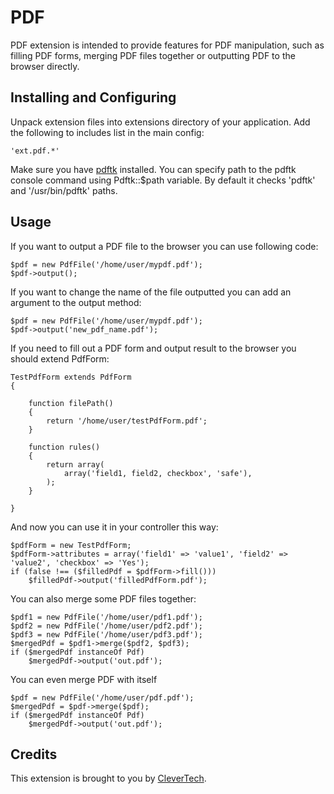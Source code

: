 PDF
===

PDF extension is intended to provide features for PDF manipulation, such as
filling PDF forms, merging PDF files together or outputting PDF to the browser
directly.

Installing and Configuring
--------------------------

Unpack extension files into extensions directory of your application. Add the following
to includes list in the main config:

~~~
'ext.pdf.*'
~~~

Make sure you have [pdftk](http://www.pdflabs.com/tools/pdftk-the-pdf-toolkit/)
installed. You can specify path to the pdftk console command using Pdftk::$path variable.
By default it checks 'pdftk' and '/usr/bin/pdftk' paths.

Usage
-----

If you want to output a PDF file to the browser you can use following code:

~~~
$pdf = new PdfFile('/home/user/mypdf.pdf');
$pdf->output();
~~~

If you want to change the name of the file outputted you can add an argument
to the output method:

~~~
$pdf = new PdfFile('/home/user/mypdf.pdf');
$pdf->output('new_pdf_name.pdf');
~~~

If you need to fill out a PDF form and output result to the browser you should
extend PdfForm:

~~~
TestPdfForm extends PdfForm
{

	function filePath()
	{
		return '/home/user/testPdfForm.pdf';
	}

	function rules()
	{
		return array(
			array('field1, field2, checkbox', 'safe'),
		);
	}

}
~~~

And now you can use it in your controller this way:

~~~
$pdfForm = new TestPdfForm;
$pdfForm->attributes = array('field1' => 'value1', 'field2' => 'value2', 'checkbox' => 'Yes');
if (false !== ($filledPdf = $pdfForm->fill()))
	$filledPdf->output('filledPdfForm.pdf');
~~~

You can also merge some PDF files together:

~~~
$pdf1 = new PdfFile('/home/user/pdf1.pdf');
$pdf2 = new PdfFile('/home/user/pdf2.pdf');
$pdf3 = new PdfFile('/home/user/pdf3.pdf');
$mergedPdf = $pdf1->merge($pdf2, $pdf3);
if ($mergedPdf instanceOf Pdf)
	$mergedPdf->output('out.pdf');
~~~

You can even merge PDF with itself

~~~
$pdf = new PdfFile('/home/user/pdf.pdf');
$mergedPdf = $pdf->merge($pdf);
if ($mergedPdf instanceOf Pdf)
	$mergedPdf->output('out.pdf');
~~~

Credits
-------

This extension is brought to you by [CleverTech](http://clevertech.biz/).